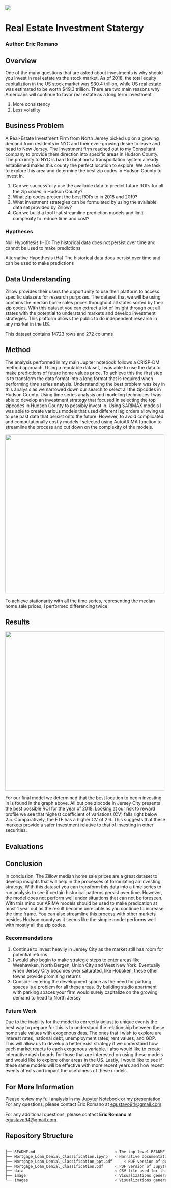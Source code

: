 ![](images/Hudson_county_.PNG)
# Real Estate Investment Statergy 
### Author: Eric Romano
## Overview
One of the many questions that are asked about investments is why should you invest in real estate vs the stock market. As 
of 2018, the total equity capitaliztion in the US stock market was $30.4 trillion, while US real estate was estimated to 
be worth $49.3 trillion. There are two main reasons why Americans will continue to favor real estate as a long term investment
1. More consistency 
2. Less volatilty 

## Business Problem 
A Real-Estate Investment Firm from North Jersey picked up on a growing demand from residents in NYC and their ever-growing
desire to leave and head to New Jersey. The Investment firm reached out to my Consultant company to provide them direction
into specific areas in Hudson County. The proximity to NYC is hard to beat and a transportation system already established
makes this county the perfect location to explore. We are task to explore this area and determine the best zip codes in
Hudson County to invest in. 
1.	Can we successfully use the available data to predict future ROI’s for all the zip codes in Hudson County? 
2.	What zip codes present the best ROI’s to in 2018 and 2019? 
3.	What investment strategies can be formulated by using the available data set provided by Zillow?
4.	Can we build a tool that streamline prediction models and limit complexity to reduce time and cost? 

### Hyptheses
Null Hypothesis (H0): The historical data does not persist over time and cannot be used to make predictions

Alternative Hypothesis (Ha) The historical data does persist over time and can be used to make predictions 

## Data Understanding 

Zillow provides their users the opportunity to use their platform to access specific datasets for research purposes. 
The dataset that we will be using contains the median home sales prices throughout all states sorted by their zip codes. 
With this dataset you can extract a lot of insight through out all states with the potential to understand markets and 
develop investment strategies. This platform allows the public to do independent research in any market in the US. 

This dataset contains 14723 rows and 272 columns 

## Method

The analysis performed in my main Jupiter notebook follows a CRISP-DM method approach. Using a reputable dataset, I was 
able to use the data to make predictions of future home values price. To achieve this the first step is to transform the 
data format into a long format that is required when performing time series analysis. Understanding the best problem was 
key in this analysis as we narrowed down our search to select all the zipcodes in Hudson County. Using time series 
analysis and modeling techniques I was able to develop an investment strategy that focused in selecting the top zipcodes 
in Hudson County to possibly invest in. Using SARIMAX models I was able to create various models that used different 
lag orders allowing us to use past data that persist onto the future. However, to avoid complicated and computationally 
costly models I selected using AutoARIMA function to streamline the process and cut down on the complexity of the models.

<img src="https://github.com/Eric-G-Romano/dsc-phase-4-project/blob/main/images/Stationarity_check.png" width="500" height="500"> 

To achieve stationarity with all the time series, representing the median home sale prices, I performed differencing twice.

## Results 

<img src="https://github.com/Eric-G-Romano/dsc-phase-4-project/blob/main/images/ROI%20for%20Zipcodes%20in%20Hudson%20County.png" width="500" height="500"> 

For our final model we determined that the best location to begin investing in is found in the graph above. All but one zipcode 
in Jersey City presents the best possible ROI for the year of 2018. Looking at our risk to reward profile we see that highest 
coefficient of variations (CV) falls right below 2.5. Comparatively, the ETF has a higher CV of 2.6. This suggests that these 
markets provide a safer investment relative to that of investing in other securities.

## Evaluations

## Conclusion

In conclusion, The Zillow median home sale prices are a great dataset to develop insights that will help in the processes
of formulating an investing strategy. With this dataset you can transform this data into a time series to run analysis 
to see if certain historical patterns persist over time. However, the model does not perform well under situations that 
can not be foreseen. With this mind our ARIMA models should be used to make predication at most 1 year out as the result 
become unreliable as you continue to increase the time frame. You can also streamline this process with other markets 
besides Hudson county as it seems like the simple model performs well with mostly all the zip codes.

### Recommendations 

1. Continue to invest heavily in Jersey City as the market still has room for potential returns
2. I would also begin to make strategic steps to enter areas like Weehawken, North Bergen, Union City and West New York.
Eventually when Jersey City becomes over saturated, like Hoboken, these other towns provide promising returns
3. Consider entering the development space as the need for parking spaces is a problem for all these areas. By building
studio apartment with parking spaces your firm would surely capitalize on the growing demand to head to North Jersey

### Future Work 

Due to the inability for the model to correctly adjust to unique events the best way to prepare for this is to understand
the relationship between these home sale values with exogenous data. The ones that I wish to explore are interest rates,
national debt, unemployment rates, rent values, and GDP. This will allow us to develop a better exist strategy if we 
understand how each market reacts to each exogenous variable. 
I also would like to create interactive dash boards for those that are interested on using these models and would like 
to explore other areas in the US. 
Lastly, I would like to see if these same models will be effective with more recent years and how recent events affects
and impact the usefulness of these models.  

## For More Information

Please review my full analysis in my [Jupyter Notebook]() or my [presentation]().
For any questions, please contact Eric Romano at egustavo94@gmail.com 

For any additional questions, please contact **Eric Romano** at [egustavo94@gmail.com](egustavo94@gmail.com).

## Repository Structure

```bash

├── README.md                                   < The top-level README for reviewers of this project
├── Mortgage_Loan_Denial_Classification.ipynb   < Narrative documentation of analysis in Jupyter notebook
├── Mortgage_Loan_Denial_Classification_ppt.pdf     < PDF version of project presentation
├── Mortgage_Loan_Denial_Classification.pdf     < PDF version of Jupyter notebook
├── data                                        < CSV file used for this project
├── image                                       < Visualizations generated for analysis
└── images                                      < Visualizations generated for analysis
```

